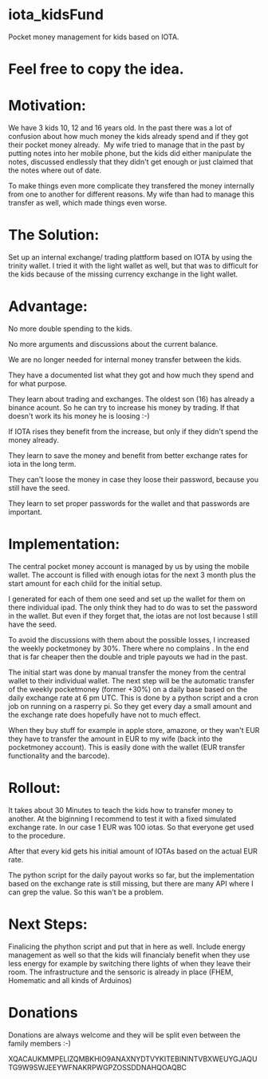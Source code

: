 # iota_kidsFund
Pocket money management for kids based on IOTA. 

# Feel free to copy the idea. 

# Motivation:

We have 3 kids 10, 12 and 16 years old. In the past there was a lot of confusion about how much money the kids already spend and if they got their pocket money already.  My wife tried to manage that in the past by putting notes into her mobile phone, but the kids did either manipulate the notes, discussed endlessly that they didn't get enough or just claimed that the notes where out of date. 

To make things even more complicate they transfered the money internally from one to another for different reasons. My wife than had to manage this transfer as well, which made things even worse.


# The Solution:

Set up an internal exchange/ trading plattform based on IOTA by using the trinity wallet. I tried it with the light wallet as well, but that was to difficult for the kids because of the missing currency exchange in the light wallet. 


# Advantage:

No more double spending to the kids. 

No more arguments and discussions about the current balance.

We are no longer needed for internal money transfer between the kids.

They have a documented list what they got and how much they spend and for what purpose. 

They learn about trading and exchanges. The oldest son (16) has already a binance acount. So he can try to increase his money by trading. If that doesn't work its his money he is loosing :-)

If IOTA rises they benefit from the increase, but only if they didn't spend the money already. 

They learn to save the money and benefit from better exchange rates for iota in the long term.

They can't loose the money in case they loose their password, because you still have the seed.

They learn to set proper passwords for the wallet and that passwords are important. 


# Implementation: 

The central pocket money account is managed by us by using the mobile wallet. The account is filled with enough iotas for the next 3 month plus the start amount for each child for the initial setup.

I generated for each of them one seed and set up the wallet for them on there individual ipad. The only think they had to do was to set the password in the wallet. But even if they forget that, the iotas are not lost because I still have the seed.

To avoid the discussions with them about the possible losses, I increased the weekly pocketmoney by 30%. There where no complains . In the end that is far cheaper then the double and triple payouts we had in the past.

The initial start was done by manual transfer the money from the central wallet to their individual wallet. The next step will be the automatic transfer of the weekly pocketmoney (former +30%) on a daily base based on the daily exchange rate at 6 pm UTC. This is done by a python script and a cron job on running on a rasperry pi. So they get every day a small amount and the exchange rate does hopefully have not to much effect.

When they buy stuff for example in apple store, amazone, or they wan't EUR they have to transfer the amount in EUR to my wife (back into the pocketmoney account). This is easily done with the wallet (EUR transfer functionality and the barcode).


# Rollout:

It takes about 30 Minutes to teach the kids how to transfer money to another. At the biginning I recommend to test it with a fixed simulated exchange rate. In our case 1 EUR was 100 iotas. So that everyone get used to the procedure. 

After that every kid gets his initial amount of IOTAs based on the actual EUR rate.

The python script for the daily payout works so far, but the implementation based on the exchange rate is still missing, but there are many API where I can grep the value. So this wan't be a problem.


# Next Steps: 

Finalicing the phython script and put that in here as well.
Include energy management as well so that the kids will financialy benefit when they use less energy for example by switching there lights of when they leave their room. The infrastructure and the sensoric is already in place (FHEM, Homematic and all kinds of Arduinos)    


# Donations
Donations are always welcome and they will be split even between the family members :-)

XQACAUKMMPELIZQMBKHIO9ANAXNYDTVYKITEBININTVBXWEUYGJAQUTG9W9SWJEEYWFNAKRPWGPZOSSDDNAHQOAQBC
